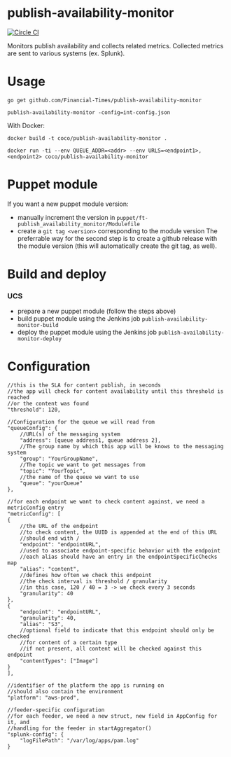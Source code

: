 # publish-availability-monitor

[![Circle CI](https://circleci.com/gh/Financial-Times/publish-availability-monitor/tree/master.png?style=shield)](https://circleci.com/gh/Financial-Times/publish-availability-monitor/tree/master)

Monitors publish availability and collects related metrics. Collected metrics are sent to various systems (ex. Splunk).

# Usage
`go get github.com/Financial-Times/publish-availability-monitor`

`publish-availability-monitor -config=int-config.json`

With Docker:

`docker build -t coco/publish-availability-monitor .`

`docker run -ti --env QUEUE_ADDR=<addr> --env URLS=<endpoint1>,<endpoint2> coco/publish-availability-monitor`

# Puppet module
If you want a new puppet module version:
* manually increment the version in `puppet/ft-publish_availability_monitor/Modulefile`
* create a `git tag <version>` corresponding to the module version
The preferrable way for the second step is to create a github release with the module version (this will automatically create the git tag, as well).

# Build and deploy
### UCS
* prepare a new puppet module (follow the steps above)
* build puppet module using the Jenkins job `publish-availability-monitor-build`
* deploy the puppet module using the Jenkins job `publish-availability-monitor-deploy`

# Configuration

```
//this is the SLA for content publish, in seconds
//the app will check for content availability until this threshold is reached
//or the content was found  
"threshold": 120,
```

```
//Configuration for the queue we will read from
"queueConfig": {
	//URL(s) of the messaging system
	"address": [queue address1, queue address 2],
	//The group name by which this app will be knows to the messaging system
	"group": "YourGroupName",
	//The topic we want to get messages from
	"topic": "YourTopic",
	//the name of the queue we want to use
	"queue": "yourQueue"
},
```

```
//for each endpoint we want to check content against, we need a metricConfig entry
"metricConfig": [
{
	//the URL of the endpoint
	//to check content, the UUID is appended at the end of this URL
	//should end with /
	"endpoint": "endpointURL",
	//used to associate endpoint-specific behavior with the endpoint
	//each alias should have an entry in the endpointSpecificChecks map
	"alias": "content",
	//defines how often we check this endpoint
	//the check interval is threshold / granularity
	//in this case, 120 / 40 = 3 -> we check every 3 seconds
	"granularity": 40
},
{
	"endpoint": "endpointURL",
	"granularity": 40,
	"alias": "S3",
	//optional field to indicate that this endpoint should only be checked
	//for content of a certain type
	//if not present, all content will be checked against this endpoint
	"contentTypes": ["Image"]
}
],
```

```
//identifier of the platform the app is running on
//should also contain the environment
"platform": "aws-prod",
```

```
//feeder-specific configuration
//for each feeder, we need a new struct, new field in AppConfig for it, and
//handling for the feeder in startAggregator()
"splunk-config": {
	"logFilePath": "/var/log/apps/pam.log"
}
```
